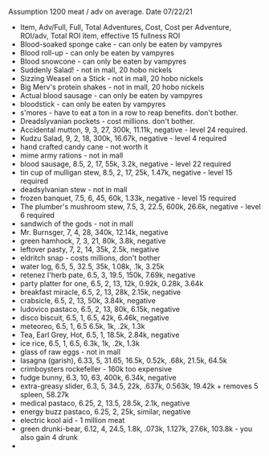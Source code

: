 Assumption 1200 meat / adv on average.
Date 07/22/21

* Item, Adv/Full, Full, Total Adventures, Cost, Cost per Adventure, ROI/adv, Total ROI item, effective 15 fullness ROI
* Blood-soaked sponge cake - can only be eaten by vampyres
* Blood roll-up - can only be eaten by vampyres
* Blood snowcone - can only be eaten by vampyres
* Suddenly Salad! - not in mall, 20 hobo nickels
* Sizzing Weasel on a Stick - not in mall, 20 hobo nickels
* Big Merv's protein shakes - not in mall, 20 hobo nickels
* Actual blood sausage - can only be eaten by vampyres
* bloodstick - can only be eaten by vampyres
* s'mores - have to eat a ton in a row to reap benefits. don't bother. 
* Dreadslyvanian pockets - cost millions. don't bother.
* Accidental mutton, 9, 3, 27, 300k, 11.11k, negative - level 24 required. 
* Kudzu Salad, 9, 2, 18, 300k, 16.67k, negative - level 4 required
* hand crafted candy cane - not worth it 
* mime army rations - not in mall
* blood sausage, 8.5, 2, 17, 55k, 3.2k, negative - level 22 required
* tin cup of mulligan stew, 8.5, 2, 17, 25k, 1.47k, negative - level 15 required
* deadsylvanian stew - not in mall
* frozen banquet, 7.5, 6, 45, 60k, 1.33k, negative - level 15 required
* The plumber's mushroom stew, 7.5, 3, 22.5, 600k,  26.6k, negative - level 6 required
* sandwich of the gods - not in mall
* Mr. Burnsger, 7, 4, 28, 340k, 12.14k, negative
* green hamhock, 7, 3, 21, 80k, 3.8k, negative
* leftover pasty, 7, 2, 14, 35k, 2.5k, negative
* eldritch snap - costs millions, don't bother
* water log, 6.5, 5, 32.5, 35k, 1.08k, .1k, 3.25k
* retenez l'herb pate, 6.5, 3, 19.5, 150k, 7.69k, negative
* party platter for one, 6.5, 2, 13, 12k, 0.92k, 0.28k, 3.64k
* breakfast miracle, 6.5, 2, 13, 28k, 2.15k, negative
* crabsicle, 6.5, 2, 13, 50k, 3.84k, negative
* ludovico pastaco, 6.5, 2, 13, 80k, 6.15k, negative
* disco biscuit, 6.5, 1, 6.5, 42k, 6.46k, negative
* meteoreo, 6.5, 1, 6.5 6.5k, 1k, .2k, 1.3k
* Tea, Earl Grey, Hot, 6.5, 1, 18.5k, 2.84k, negative
* ice rice, 6.5, 1, 6.5, 6.3k, 1k, .2k, 1.3k
* glass of raw eggs - not in mall
* lasagna (garish), 6.33, 5, 31.65, 16.5k, 0.52k, .68k, 21.5k, 64.5k
* crimboysters rockefeller - 160k too expensive
* fudge bunny, 6.3, 10, 63, 400k,  6.34k, negative
* extra-greasy slider, 6.3, 5, 34.5, 22k, .637k, 0.563k, 19.42k + removes 5 spleen, 58.27k
* medical pastaco, 6.25, 2, 13.5, 28.5k, 2.1k, negative
* energy buzz pastaco, 6.25, 2, 25k, similar, negative
* electric kool aid - 1 million meat
* green drunki-bear, 6.12, 4, 24.5, 1.8k, .073k, 1.127k, 27.6k, 103.8k - you also gain 4 drunk
* 